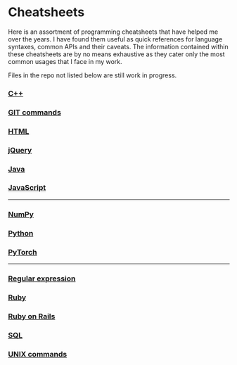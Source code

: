 # Cheatsheets
Here is an assortment of programming cheatsheets that have helped me over the years. I have found them useful as quick references for language syntaxes, common APIs and their caveats. The information contained within these cheatsheets are by no means exhaustive as they cater only the most common usages that I face in my work.

Files in the repo not listed below are still work in progress.

### [C++](C++.md)
### [GIT commands](GIT.md)
### [HTML](HTML.md)
### [jQuery](jQuery.md)
### [Java](Java.md)
### [JavaScript](JavaScript.md)
---
### [NumPy](NumPy.md)
### [Python](Python.md)
### [PyTorch](PyTorch.md)
---
### [Regular expression](regex.md)
### [Ruby](Ruby.md)
### [Ruby on Rails](RoR.md)
### [SQL](SQL.md)
### [UNIX commands](UNIX.md)

